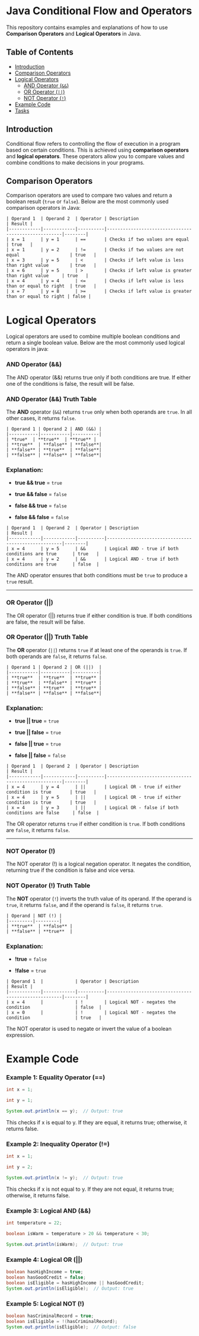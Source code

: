 # Java Conditional Flow and Operators

This repository contains examples and explanations of how to use **Comparison Operators** and **Logical Operators** in Java.

## Table of Contents

- [Introduction](#introduction)
- [Comparison Operators](#comparison-operators)
- [Logical Operators](#logical-operators)
  - [AND Operator (`&&`)](#and-operator-&&)
  - [OR Operator (`||`)](#or-operator-)
  - [NOT Operator (`!`)](#not-operator-)
- [Example Code](#example-code)
- [Tasks](#tasks)

## Introduction

Conditional flow refers to controlling the flow of execution in a program based on certain conditions. This is achieved using **comparison operators** and **logical operators**. These operators allow you to compare values and combine conditions to make decisions in your programs.

## Comparison Operators

Comparison operators are used to compare two values and return a boolean result (`true` or `false`). Below are the most commonly used comparison operators in Java:

```text
| Operand 1  | Operand 2  | Operator | Description                                         | Result |
|------------|------------|----------|-----------------------------------------------------|--------|
| x = 1      | y = 1      | ==       | Checks if two values are equal                       | true   |
| x = 1      | y = 2      | !=       | Checks if two values are not equal                   | true   |
| x = 3      | y = 5      | <        | Checks if left value is less than right value        | true   |
| x = 6      | y = 5      | >        | Checks if left value is greater than right value     | true   |
| x = 4      | y = 4      | <=       | Checks if left value is less than or equal to right  | true   |
| x = 7      | y = 8      | >=       | Checks if left value is greater than or equal to right | false |
```
# Logical Operators
Logical operators are used to combine multiple boolean conditions and return a single boolean value. Below are the most commonly used logical operators in java:

### AND Operator (&&)
The AND operator (&&) returns true only if both conditions are true. If either one of the conditions is false, the result will be false.

###  AND Operator (&&) Truth Table

The **AND** operator (`&&`) returns `true` only when both operands are `true`. In all other cases, it returns `false`.
```text
| Operand 1 | Operand 2 | AND (&&) |
|-----------|-----------|----------|
| *true*  | **true**  | **true** |
| **true**  | **false** | **false**|
| **false** | **true**  | **false**|
| **false** | **false** | **false**|
```
### Explanation:
- **true && true** = `true`
  
- **true && false** = `false`
  
- **false && true** = `false`
  
- **false && false** = `false`


```text
| Operand 1  | Operand 2  | Operator | Description                                         | Result |
|------------|------------|----------|-----------------------------------------------------|--------|
| x = 4      | y = 5      | &&       | Logical AND - true if both conditions are true      | true   |
| x = 4      | y = 2      | &&       | Logical AND - true if both conditions are true      | false  |
```

The AND operator ensures that both conditions must be `true` to produce a `true` result.

---

### OR Operator (||)
The OR operator (||) returns true if either condition is true. If both conditions are false, the result will be false. 

### OR Operator (||) Truth Table

The **OR** operator (`||`) returns `true` if at least one of the operands is `true`. If both operands are `false`, it returns `false`.
```text
| Operand 1 | Operand 2 | OR (||)  |
|-----------|-----------|----------|
| **true**  | **true**  | **true** |
| **true**  | **false** | **true** |
| **false** | **true**  | **true** |
| **false** | **false** | **false**|
```
### Explanation:
- **true || true** = `true`
  
- **true || false** = `true`
  
- **false || true** = `true`
  
- **false || false** = `false`



```text
| Operand 1  | Operand 2  | Operator | Description                                         | Result |
|------------|------------|----------|-----------------------------------------------------|--------|
| x = 4      | y = 4      | ||       | Logical OR - true if either condition is true       | true   |
| x = 4      | y = 5      | ||       | Logical OR - true if either condition is true       | true   |
| x = 4      | y = 3      | ||       | Logical OR - false if both conditions are false     | false  |

```
The OR operator returns `true` if either condition is `true`. If both conditions are `false`, it returns `false`.

---

### NOT Operator (!)
The NOT operator (!) is a logical negation operator. It negates the condition, returning true if the condition is false and vice versa.

### NOT Operator (!) Truth Table

The **NOT** operator (`!`) inverts the truth value of its operand. If the operand is `true`, it returns `false`, and if the operand is `false`, it returns `true`.
```text
| Operand | NOT (!) |
|---------|---------|
| **true**  | **false** |
| **false** | **true**  |
```
### Explanation:
- **!true** = `false`
  
- **!false** = `true`

```text
| Operand 1  |            | Operator | Description                                         | Result |
|------------|------------|----------|-----------------------------------------------------|--------|
| x = 4      |            | !        | Logical NOT - negates the condition                 | false  |
| x = 0      |            | !        | Logical NOT - negates the condition                 | true   |
```
The NOT operator is used to negate or invert the value of a boolean expression.

# Example Code
### **Example 1:** Equality Operator (==)
```java
int x = 1;

int y = 1;

System.out.println(x == y);  // Output: true
```

This checks if x is equal to y. If they are equal, it returns true; otherwise, it returns false.


### **Example 2:** Inequality Operator (!=)


```java
int x = 1;

int y = 2;

System.out.println(x != y);  // Output: true
```

This checks if x is not equal to y. If they are not equal, it returns true; otherwise, it returns false.

### **Example 3:** Logical AND (&&)

```java
int temperature = 22;

boolean isWarm = temperature > 20 && temperature < 30;

System.out.println(isWarm);  // Output: true

```

### **Example 4:** Logical OR (||)
```java
boolean hasHighIncome = true;
boolean hasGoodCredit = false;
boolean isEligible = hasHighIncome || hasGoodCredit;
System.out.println(isEligible);  // Output: true
```

### **Example 5:** Logical NOT (!)
```java
boolean hasCriminalRecord = true;
boolean isEligible = !(hasCriminalRecord);
System.out.println(isEligible);  // Output: false
```
